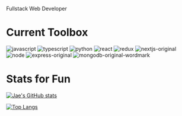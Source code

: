 Fullstack Web Developer

# Current Toolbox
![javascript](https://user-images.githubusercontent.com/105343665/179728140-a3cbef1f-1c85-47c5-af4d-4e5a2ead2d04.png)
![typescript](https://user-images.githubusercontent.com/105343665/179728136-2f21adf4-2c32-4a35-9ddd-e96ebb85d029.png)
![python](https://user-images.githubusercontent.com/105343665/179728793-e766c3ed-6a0c-414f-aa95-a08f88af9c1b.png)
![react](https://user-images.githubusercontent.com/105343665/179728163-4edfd222-e201-46e7-afef-1258e1380f21.png)
![redux](https://user-images.githubusercontent.com/105343665/233004619-e05f9f90-c67f-4e05-a686-6b1a4a46259d.png)
![nextjs-original](https://user-images.githubusercontent.com/105343665/233004708-fe5ba0c6-c635-445e-9707-391864803ce5.png)
![node](https://user-images.githubusercontent.com/105343665/179728147-fe7c17e5-c4dc-4e46-88ab-8c7c1690ff93.png)
![express-original](https://user-images.githubusercontent.com/105343665/233004671-77b93d14-235e-4f62-b2c8-2890045f525d.png)
![mongodb-original-wordmark](https://user-images.githubusercontent.com/105343665/233004688-5ae23609-21b6-48ff-afbe-ac46d1b90f5d.png)


# Stats for Fun
[![Jae's GitHub stats](https://github-readme-stats.vercel.app/api?username=JaeGif&show_icons=true&theme=tokyonight)](https://github.com/JaeGif/github-readme-stats)

[![Top Langs](https://github-readme-stats.vercel.app/api/top-langs/?username=JaeGif&layout=compact)](https://github.com/JaeGif/github-readme-stats)

